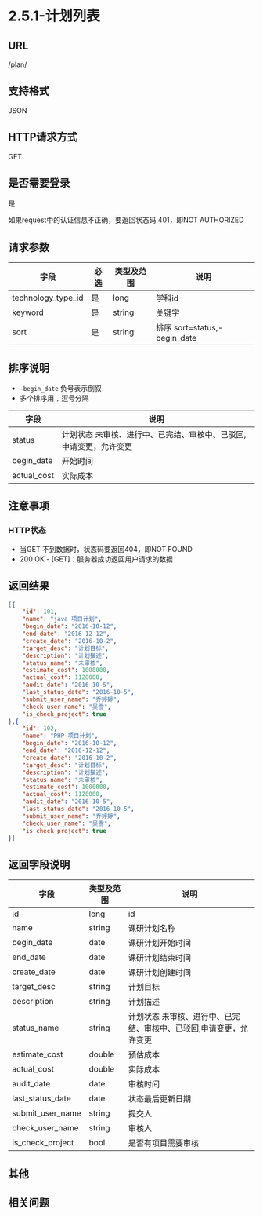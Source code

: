 # 2.5.1-计划列表

## URL

/plan/

## 支持格式

JSON

## HTTP请求方式

GET

## 是否需要登录

是

如果request中的认证信息不正确，要返回状态码 401，即NOT AUTHORIZED

## 请求参数

字段 | 必选 | 类型及范围 | 说明
----|------|----------|-------------
technology_type_id    |   是   | long    | 学科id
keyword               |   是   | string  | 关键字
sort                  |   是   | string  | 排序 sort=status,-begin_date

## 排序说明

- `-begin_date` 负号表示倒叙
- 多个排序用 `,` 逗号分隔

字段 | 说明
----|------
status          | 计划状态  未审核、进行中、已完结、审核中、已驳回,申请变更，允许变更
begin_date      | 开始时间
actual_cost     | 实际成本

## 注意事项

### HTTP状态

- 当GET 不到数据时，状态码要返回404，即NOT FOUND
- 200 OK - [GET]：服务器成功返回用户请求的数据

## 返回结果

```json
[{
    "id": 101,
    "name": "java 项目计划",
    "begin_date": "2016-10-12",
    "end_date": "2016-12-12",
    "create_date": "2016-10-2",
    "target_desc": "计划目标",
    "description": "计划描述",
    "status_name": "未审核",
    "estimate_cost": 1000000,
    "actual_cost": 1120000,
    "audit_date": "2016-10-5",
    "last_status_date": "2016-10-5",
    "submit_user_name": "乔婷婷",
    "check_user_name": "吴雪",
    "is_check_project": true
},{
    "id": 102,
    "name": "PHP 项目计划",
    "begin_date": "2016-10-12",
    "end_date": "2016-12-12",
    "create_date": "2016-10-2",
    "target_desc": "计划目标",
    "description": "计划描述",
    "status_name": "未审核",
    "estimate_cost": 1000000,
    "actual_cost": 1120000,
    "audit_date": "2016-10-5",
    "last_status_date": "2016-10-5",
    "submit_user_name": "乔婷婷",
    "check_user_name": "吴雪",
    "is_check_project": true
}]
```

## 返回字段说明

字段 | 类型及范围 | 说明
----|----------|-------------
id              | long       | id
name            | string     | 课研计划名称
begin_date      | date       | 课研计划开始时间
end_date        | date       | 课研计划结束时间
create_date     | date       | 课研计划创建时间
target_desc     | string     | 计划目标
description     | string     | 计划描述
status_name     | string     | 计划状态  未审核、进行中、已完结、审核中、已驳回,申请变更，允许变更
estimate_cost   | double     | 预估成本
actual_cost     | double     | 实际成本
audit_date      | date       | 审核时间
last_status_date | date       | 状态最后更新日期
submit_user_name | string     | 提交人
check_user_name  | string     | 审核人
is_check_project | bool       | 是否有项目需要审核

## 其他

## 相关问题
